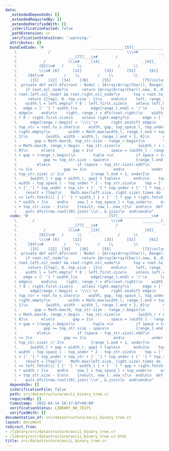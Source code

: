 ```yaml
---
data:
  _extendedDependsOn: []
  _extendedRequiredBy: []
  _extendedVerifiedWith: []
  _isVerificationFailed: false
  _pathExtension: cr
  _verificationStatusIcon: ':warning:'
  attributes: {}
  bundledCode: "#                     _______________[57]_______________\n#      \
    \              /                                  \\\n#         ________[33]________\
    \                       ___[77]___\n#        /                    \\         \
    \            /          \\\n#    _[14]_                  _[42]_              [62]\
    \          [82]\n#   /      \\                /      \\            /    \\   \
    \          \\\n# [6]      [22]          [35]      [52]      [61]    [67]     \
    \     [84]\n#         /    \\        /    \\         \\                 \\\n#\
    \      [15]    [22]  [34]    [38]      [55]              [75]\nclass AsciiBinaryTree(Node)\n\
    \  private def self.dfs(root : Node) : {Array(Array(Char)), Range(Int32, Int32)}\n\
    \    if root.nil_node?\n      return {Array(Array(Char)).new, 0..0}\n    elsif\
    \ root.left.nil_node? && root.right.nil_node?\n      top = root.to_s.chars\n \
    \     return {[top], 0..top.size - 1}\n    end\n\n    left, range_l = dfs(root.left)\n\
    \    width_l = left.empty? ? 0 : left.first.size\n    unless left.empty?\n   \
    \   edge = [' '] * width_l\n      edge[range_l.end] = '/'\n      left.unshift\
    \ edge\n    end\n\n    right, range_r = dfs(root.right)\n    width_r = right.empty?\
    \ ? 0 : right.first.size\n    unless right.empty?\n      edge = [' '] * width_r\n\
    \      edge[range_r.begin] = '\\\\'\n      right.unshift edge\n    end\n\n   \
    \ top_str = root.to_s.chars\n    width, gap, top_space_l, top_under =\n      if\
    \ right.empty?\n        width = Math.max(width_l, range_l.end + top_str.size +\
    \ 1)\n        {width, width - width_l, range_l.end + 1, 0}\n      elsif left.empty?\n\
    \        gap = Math.max(0, top_str.size - range_r.begin)\n        top_space_l\
    \ = Math.max(0, range_r.begin - top_str.size)\n        {width_r + gap, gap, top_space_l,\
    \ 0}\n      else\n        gap = 1\n        space = (width_l - range_l.end - 1)\
    \ + gap + (range_r.begin)\n        tuple =\n          if space < top_str.size\n\
    \            gap += top_str.size - space\n            {range_l.end + 1, 0}\n \
    \         else\n            if (space - top_str.size).odd?\n              space\
    \ += 1\n              gap += 1\n            end\n            under = (space -\
    \ top_str.size) // 2\n            {range_l.end + 1, under}\n          end\n  \
    \      {width_l + gap + width_r, gap} + tuple\n      end\n\n    top_space_r =\
    \ width - top_space_l - top_under * 2 - top_str.size\n    top = [' '] * top_space_l\
    \ + ['_'] * top_under + top_str + ['_'] * top_under + [' '] * top_space_r\n\n\
    \    result = [top]\n    Math.max(left.size, right.size).times do |i|\n      result\
    \ << left.fetch(i) { [' '] * width_l } + [' '] * gap + right.fetch(i) { [' ']\
    \ * width_r }\n    end\n    now_l = top_space_l + top_under\n    now_r = now_l\
    \ + top_str.size - 1\n\n    {result, now_l..now_r}\n  end\n\n  def self.print(tree)\n\
    \    puts dfs(tree.root)[0].join('\\n', &.join)\n  end\nend\n"
  code: "#                     _______________[57]_______________\n#             \
    \       /                                  \\\n#         ________[33]________\
    \                       ___[77]___\n#        /                    \\         \
    \            /          \\\n#    _[14]_                  _[42]_              [62]\
    \          [82]\n#   /      \\                /      \\            /    \\   \
    \          \\\n# [6]      [22]          [35]      [52]      [61]    [67]     \
    \     [84]\n#         /    \\        /    \\         \\                 \\\n#\
    \      [15]    [22]  [34]    [38]      [55]              [75]\nclass AsciiBinaryTree(Node)\n\
    \  private def self.dfs(root : Node) : {Array(Array(Char)), Range(Int32, Int32)}\n\
    \    if root.nil_node?\n      return {Array(Array(Char)).new, 0..0}\n    elsif\
    \ root.left.nil_node? && root.right.nil_node?\n      top = root.to_s.chars\n \
    \     return {[top], 0..top.size - 1}\n    end\n\n    left, range_l = dfs(root.left)\n\
    \    width_l = left.empty? ? 0 : left.first.size\n    unless left.empty?\n   \
    \   edge = [' '] * width_l\n      edge[range_l.end] = '/'\n      left.unshift\
    \ edge\n    end\n\n    right, range_r = dfs(root.right)\n    width_r = right.empty?\
    \ ? 0 : right.first.size\n    unless right.empty?\n      edge = [' '] * width_r\n\
    \      edge[range_r.begin] = '\\\\'\n      right.unshift edge\n    end\n\n   \
    \ top_str = root.to_s.chars\n    width, gap, top_space_l, top_under =\n      if\
    \ right.empty?\n        width = Math.max(width_l, range_l.end + top_str.size +\
    \ 1)\n        {width, width - width_l, range_l.end + 1, 0}\n      elsif left.empty?\n\
    \        gap = Math.max(0, top_str.size - range_r.begin)\n        top_space_l\
    \ = Math.max(0, range_r.begin - top_str.size)\n        {width_r + gap, gap, top_space_l,\
    \ 0}\n      else\n        gap = 1\n        space = (width_l - range_l.end - 1)\
    \ + gap + (range_r.begin)\n        tuple =\n          if space < top_str.size\n\
    \            gap += top_str.size - space\n            {range_l.end + 1, 0}\n \
    \         else\n            if (space - top_str.size).odd?\n              space\
    \ += 1\n              gap += 1\n            end\n            under = (space -\
    \ top_str.size) // 2\n            {range_l.end + 1, under}\n          end\n  \
    \      {width_l + gap + width_r, gap} + tuple\n      end\n\n    top_space_r =\
    \ width - top_space_l - top_under * 2 - top_str.size\n    top = [' '] * top_space_l\
    \ + ['_'] * top_under + top_str + ['_'] * top_under + [' '] * top_space_r\n\n\
    \    result = [top]\n    Math.max(left.size, right.size).times do |i|\n      result\
    \ << left.fetch(i) { [' '] * width_l } + [' '] * gap + right.fetch(i) { [' ']\
    \ * width_r }\n    end\n    now_l = top_space_l + top_under\n    now_r = now_l\
    \ + top_str.size - 1\n\n    {result, now_l..now_r}\n  end\n\n  def self.print(tree)\n\
    \    puts dfs(tree.root)[0].join('\\n', &.join)\n  end\nend\n"
  dependsOn: []
  isVerificationFile: false
  path: src/datastructure/ascii_binary_tree.cr
  requiredBy: []
  timestamp: '2022-04-14 18:17:07+09:00'
  verificationStatus: LIBRARY_NO_TESTS
  verifiedWith: []
documentation_of: src/datastructure/ascii_binary_tree.cr
layout: document
redirect_from:
- /library/src/datastructure/ascii_binary_tree.cr
- /library/src/datastructure/ascii_binary_tree.cr.html
title: src/datastructure/ascii_binary_tree.cr
---
```

